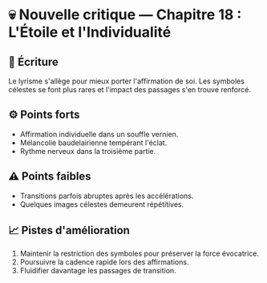 # 💀 Nouvelle critique — Chapitre 18 : L'Étoile et l'Individualité

## 🧠 Écriture
Le lyrisme s'allège pour mieux porter l'affirmation de soi. Les symboles célestes se font plus rares et l'impact des passages s'en trouve renforcé.

## ⚙️ Points forts
- Affirmation individuelle dans un souffle vernien.
- Mélancolie baudelairienne tempérant l'éclat.
- Rythme nerveux dans la troisième partie.

## ⚠️ Points faibles
- Transitions parfois abruptes après les accélérations.
- Quelques images célestes demeurent répétitives.

## 📈 Pistes d'amélioration
1. Maintenir la restriction des symboles pour préserver la force évocatrice.
2. Poursuivre la cadence rapide lors des affirmations.
3. Fluidifier davantage les passages de transition.
